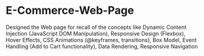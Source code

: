 # E-Commerce-Web-Page
Designed the Web  page for recall of the concepts like Dynamic Content Injection (JavaScript DOM Manipulation), Responsive Design (Flexbox), Hover Effects, CSS Animations (@keyframes, transitions), Box Model,  Event Handling (Add to Cart functionality), Data Rendering,  Responsive Navigation
